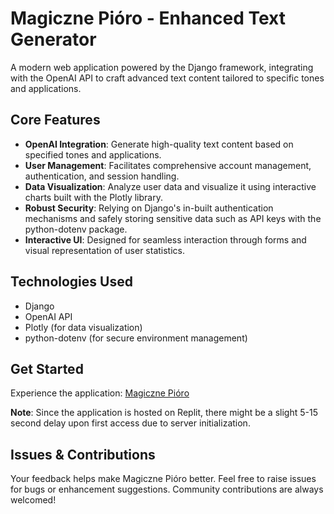 # Magiczne Pióro - Enhanced Text Generator

A modern web application powered by the Django framework, integrating with the OpenAI API to craft advanced text content tailored to specific tones and applications.

## Core Features

- **OpenAI Integration**: Generate high-quality text content based on specified tones and applications.
- **User Management**: Facilitates comprehensive account management, authentication, and session handling.
- **Data Visualization**: Analyze user data and visualize it using interactive charts built with the Plotly library.
- **Robust Security**: Relying on Django's in-built authentication mechanisms and safely storing sensitive data such as API keys with the python-dotenv package.
- **Interactive UI**: Designed for seamless interaction through forms and visual representation of user statistics.

## Technologies Used

- Django
- OpenAI API
- Plotly (for data visualization)
- python-dotenv (for secure environment management)

## Get Started

Experience the application: [Magiczne Pióro](https://magiczne-pioro.0xdadulin.repl.co/)

**Note**: Since the application is hosted on Replit, there might be a slight 5-15 second delay upon first access due to server initialization.

## Issues & Contributions

Your feedback helps make Magiczne Pióro better. Feel free to raise issues for bugs or enhancement suggestions. Community contributions are always welcomed!
